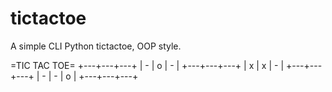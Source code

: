 # tictactoe

A simple CLI Python tictactoe, OOP style.

=TIC TAC TOE=
+---+---+---+
| - | o | - |
+---+---+---+
| x | x | - |
+---+---+---+
| - | - | o |
+---+---+---+

